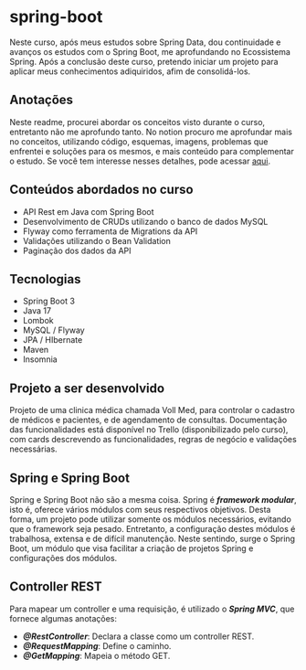 ﻿# spring-boot
Neste curso, após meus estudos sobre Spring Data, dou continuidade e avanços os estudos com o Spring Boot, me aprofundando no Ecossistema Spring. Após a conclusão deste curso, pretendo iniciar um projeto para aplicar meus conhecimentos adiquiridos, afim de consolidá-los.

## Anotações
Neste readme, procurei abordar os conceitos visto durante o curso, entretanto não me aprofundo tanto. No notion procuro me aprofundar mais no conceitos, utilizando código, esquemas, imagens, problemas que enfrentei e soluções para os mesmos, e mais conteúdo para complementar o estudo. Se você tem interesse nesses detalhes, pode acessar [aqui](https://repeated-cobbler-d1a.notion.site/Spring-boot-1c3e8bd11a144d2794ca5e5384a801cd).

 ## Conteúdos abordados no curso
 - API Rest em Java com Spring Boot
 - Desenvolvimento de CRUDs utilizando o banco de dados MySQL
 - Flyway como ferramenta de Migrations da API
 - Validações utilizando o Bean Validation
 - Paginação dos dados da API
 
 ## Tecnologias
- Spring Boot 3
- Java 17
- Lombok
- MySQL / Flyway
- JPA / HIbernate
- Maven
- Insomnia

## Projeto a ser desenvolvido
Projeto de uma clinica médica chamada Voll Med, para controlar o cadastro de médicos e pacientes, e de agendamento de consultas.
Documentação das funcionalidades está disponível no Trello (disponibilizado pelo curso), com cards descrevendo as funcionalidades, regras de negócio e validações necessárias.

## Spring e Spring Boot
Spring e Spring Boot não são a mesma coisa. Spring é ***framework modular***, isto é, oferece vários módulos com seus respectivos objetivos. Desta forma, um projeto pode utilizar somente os módulos necessários, evitando que o framework seja pesado.
Entretanto, a configuração destes módulos é trabalhosa, extensa e de difícil manutenção. Neste sentindo, surge o Spring Boot, um módulo que visa facilitar a criação de projetos Spring e configurações dos módulos.

## Controller REST
Para mapear um controller e uma requisição, é utilizado o ***Spring MVC***, que fornece algumas anotações:
- ***@RestController***: Declara a classe como um controller REST.
- ***@RequestMapping***: Define o caminho.
- ***@GetMapping***: Mapeia o método GET.
